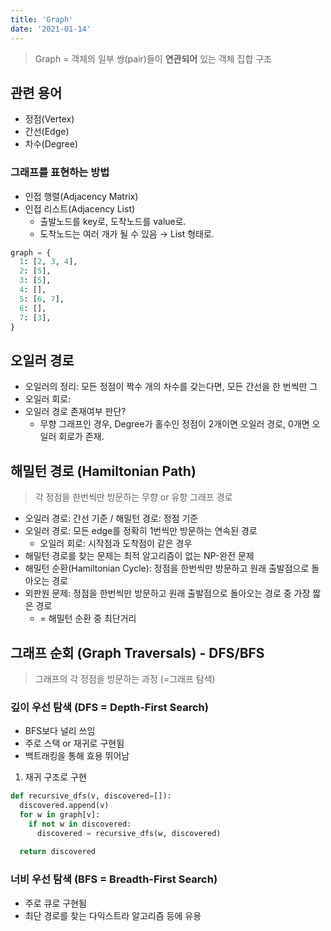 ```yaml
---
title: 'Graph'
date: '2021-01-14'
---
```


> Graph = 객체의 일부 쌍(pair)들이 **연관되어** 있는 객체 집합 구조

## 관련 용어

- 정점(Vertex)
- 간선(Edge)
- 차수(Degree)

### 그래프를 표현하는 방법

- 인접 행렬(Adjacency Matrix)
- 인접 리스트(Adjacency List)
  - 출발노드를 key로, 도착노드를 value로.
  - 도착노드는 여러 개가 될 수 있음 → List 형태로.

```python
graph = {
  1: [2, 3, 4],
  2: [5],
  3: [5],
  4: [],
  5: [6, 7],
  6: [],
  7: [3],
}
```

## 오일러 경로

- <span>오일러의 정리</span>: 모든 정점이 짝수 개의 차수를 갖는다면, 모든 간선을 한 번씩만 그
- 오일러 회로: 
- 오일러 경로 존재여부 판단?
  - 무향 그래프인 경우, Degree가 홀수인 정점이 2개이면 오일러 경로, 0개면 오일러 회로가 존재.

## 해밀턴 경로 (Hamiltonian Path)

> 각 정점을 한번씩만 방문하는 무향 or 유향 그래프 경로

- 오일러 경로: 간선 기준 / 해밀턴 경로: 정점 기준
- 오일러 경로: 모든 edge를 정확히 1번씩만 방문하는 연속된 경로
  - 오일러 회로: 시작점과 도착점이 같은 경우
- 해밀턴 경로를 찾는 문제는 최적 알고리즘이 없는 NP-완전 문제
- 해밀턴 순환(Hamiltonian Cycle): 정점을 한번씩만 방문하고 원래 출발점으로 돌아오는 경로
- 외판원 문제: 정점을 한번씩만 방문하고 원래 출발점으로 돌아오는 경로 중 가장 짧은 경로
  - = 해밀턴 순환 중 최단거리

## 그래프 순회 (Graph Traversals) - DFS/BFS

> 그래프의 각 정점을 방문하는 과정 (=그래프 탐색)

### 깊이 우선 탐색 (DFS = Depth-First Search)

- BFS보다 널리 쓰임
- 주로 <span>스택 or 재귀</span>로 구현됨
- 백트래킹을 통해 효용 뛰어남

1. 재귀 구조로 구현

```python
def recursive_dfs(v, discovered=[]):
  discovered.append(v)
  for w in graph[v]:
    if not w in discovered:
      discovered = recursive_dfs(w, discovered)
  
  return discovered
```

### 너비 우선 탐색 (BFS = Breadth-First Search)

- 주로 <span>큐</span>로 구현됨
- 최단 경로를 찾는 다익스트라 알고리즘 등에 유용
